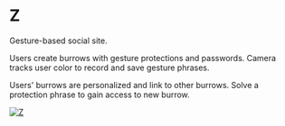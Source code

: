 # Z

Gesture-based social site.

Users create burrows with gesture protections and passwords.  Camera tracks user color to record and save gesture phrases.  

Users' burrows are personalized and link to other burrows.  Solve a protection phrase to gain access to new burrow.

[![Z](https://cdn.rawgit.com/rasianart/Z/d1722ffb/public/video/zshort.gif)](https://www.youtube.com/watch?v=d4cymefOtCo&feature=youtu.be)

